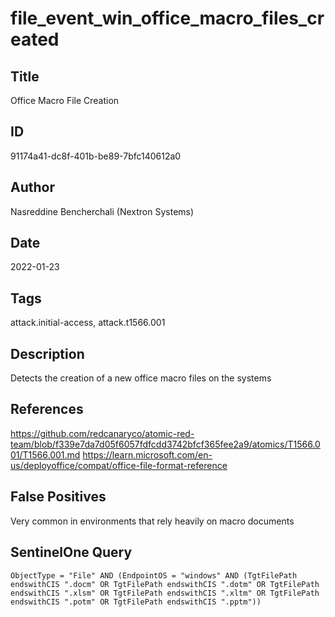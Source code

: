 # file_event_win_office_macro_files_created

## Title
Office Macro File Creation

## ID
91174a41-dc8f-401b-be89-7bfc140612a0

## Author
Nasreddine Bencherchali (Nextron Systems)

## Date
2022-01-23

## Tags
attack.initial-access, attack.t1566.001

## Description
Detects the creation of a new office macro files on the systems

## References
https://github.com/redcanaryco/atomic-red-team/blob/f339e7da7d05f6057fdfcdd3742bfcf365fee2a9/atomics/T1566.001/T1566.001.md
https://learn.microsoft.com/en-us/deployoffice/compat/office-file-format-reference

## False Positives
Very common in environments that rely heavily on macro documents

## SentinelOne Query
```
ObjectType = "File" AND (EndpointOS = "windows" AND (TgtFilePath endswithCIS ".docm" OR TgtFilePath endswithCIS ".dotm" OR TgtFilePath endswithCIS ".xlsm" OR TgtFilePath endswithCIS ".xltm" OR TgtFilePath endswithCIS ".potm" OR TgtFilePath endswithCIS ".pptm"))

```